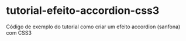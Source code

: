 # tutorial-efeito-accordion-css3
Código de exemplo do tutorial como criar um efeito accordion (sanfona) com CSS3
